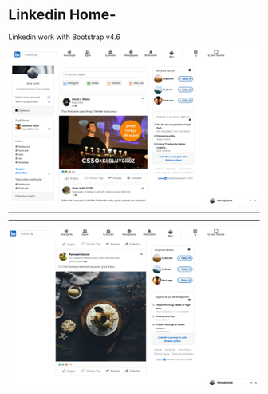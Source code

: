 # Linkedin Home-
Linkedin work with Bootstrap v4.6

![](screen.1.jpg)

-----------------------------------------------------------------
-----------------------------------------------------------------
![](screen.2.jpg)
